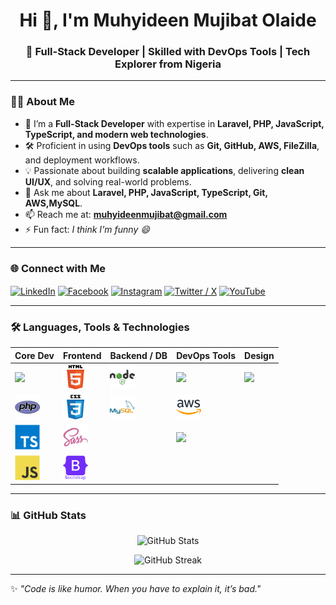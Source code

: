 <h1 align="center">Hi 👋, I'm Muhyideen Mujibat Olaide</h1>
<h3 align="center">🚀 Full-Stack Developer | Skilled with DevOps Tools | Tech Explorer from Nigeria</h3>

---

### 👨‍💻 About Me
- 🔭 I’m a **Full-Stack Developer** with expertise in **Laravel, PHP, JavaScript, TypeScript, and modern web technologies**.  
- 🛠️ Proficient in using **DevOps tools** such as **Git, GitHub, AWS, FileZilla**, and deployment workflows.  
- 💡 Passionate about building **scalable applications**, delivering **clean UI/UX**, and solving real-world problems.  
- 💬 Ask me about **Laravel, PHP, JavaScript, TypeScript, Git, AWS,MySQL**.  
- 📫 Reach me at: **muhyideenmujibat@gmail.com**  
- ⚡ Fun fact: *I think I'm funny 😄*  

---

### 🌐 Connect with Me
<p align="left">
<a href="https://www.linkedin.com/in/muhyideen-mujibat-326557236/" target="blank"><img align="center" src="https://raw.githubusercontent.com/rahuldkjain/github-profile-readme-generator/master/src/images/icons/Social/linked-in-alt.svg" alt="LinkedIn" height="30" width="40" /></a>
<a href="https://facebook.com/profile.php?id=100073478713178" target="blank"><img align="center" src="https://raw.githubusercontent.com/rahuldkjain/github-profile-readme-generator/master/src/images/icons/Social/facebook.svg" alt="Facebook" height="30" width="40" /></a>
<a href="https://instagram.com/dev_mujeebat" target="blank"><img align="center" src="https://raw.githubusercontent.com/rahuldkjain/github-profile-readme-generator/master/src/images/icons/Social/instagram.svg" alt="Instagram" height="30" width="40" /></a>
<a href="https://x.com/Dev_Mujeebat?t=puk1qWfLa392OsIK7NUhYw&s=09" target="blank"><img align="center" src="https://raw.githubusercontent.com/rahuldkjain/github-profile-readme-generator/master/src/images/icons/Social/twitter.svg" alt="Twitter / X" height="30" width="40" /></a>
<a href="https://www.youtube.com/@MujibatMuhyideen" target="blank"><img align="center" src="https://raw.githubusercontent.com/rahuldkjain/github-profile-readme-generator/master/src/images/icons/Social/youtube.svg" alt="YouTube" height="30" width="40" /></a>
</p>

---

### 🛠️ Languages, Tools & Technologies  

| Core Dev | Frontend | Backend / DB | DevOps Tools | Design |
|----------|----------|--------------|--------------|--------|
| <a href="https://laravel.com/" target="_blank"><img src="https://raw.githubusercontent.com/danielcranney/readme-generator/main/public/icons/skills/laravel-colored.svg" width="40"/></a> | <a href="https://developer.mozilla.org/en-US/docs/Web/HTML" target="_blank"><img src="https://raw.githubusercontent.com/devicons/devicon/master/icons/html5/html5-original-wordmark.svg" width="40"/></a> | <a href="https://nodejs.org/" target="_blank"><img src="https://raw.githubusercontent.com/devicons/devicon/master/icons/nodejs/nodejs-original-wordmark.svg" width="40"/></a> | <a href="https://git-scm.com/" target="_blank"><img src="https://www.vectorlogo.zone/logos/git-scm/git-scm-icon.svg" width="40"/></a> | <a href="https://www.adobe.com/products/illustrator.html" target="_blank"><img src="https://www.vectorlogo.zone/logos/adobe_illustrator/adobe_illustrator-icon.svg" width="40"/></a> |
| <a href="https://www.php.net/" target="_blank"><img src="https://raw.githubusercontent.com/devicons/devicon/master/icons/php/php-original.svg" width="40"/></a> | <a href="https://developer.mozilla.org/en-US/docs/Web/CSS" target="_blank"><img src="https://raw.githubusercontent.com/devicons/devicon/master/icons/css3/css3-original-wordmark.svg" width="40"/></a> | <a href="https://www.mysql.com/" target="_blank"><img src="https://raw.githubusercontent.com/devicons/devicon/master/icons/mysql/mysql-original-wordmark.svg" width="40"/></a> | <a href="https://aws.amazon.com/" target="_blank"><img src="https://raw.githubusercontent.com/devicons/devicon/master/icons/amazonwebservices/amazonwebservices-original-wordmark.svg" width="40"/></a> |   |
| <a href="https://www.typescriptlang.org/" target="_blank"><img src="https://raw.githubusercontent.com/devicons/devicon/master/icons/typescript/typescript-original.svg" width="40"/></a> | <a href="https://sass-lang.com/" target="_blank"><img src="https://raw.githubusercontent.com/devicons/devicon/master/icons/sass/sass-original.svg" width="40"/></a> |   | <a href="https://filezilla-project.org/" target="_blank"><img src="https://upload.wikimedia.org/wikipedia/commons/0/01/FileZilla_logo.svg" width="40"/></a> |   |
| <a href="https://developer.mozilla.org/en-US/docs/Web/JavaScript" target="_blank"><img src="https://raw.githubusercontent.com/devicons/devicon/master/icons/javascript/javascript-original.svg" width="40"/></a> | <a href="https://getbootstrap.com/" target="_blank"><img src="https://raw.githubusercontent.com/devicons/devicon/master/icons/bootstrap/bootstrap-plain-wordmark.svg" width="40"/></a> |   |   |   |



---

### 📊 GitHub Stats
<p align="center">
  <img src="https://github-readme-stats.vercel.app/api?username=MuhyideenMujibat&show_icons=true&theme=radical" alt="GitHub Stats" />
</p>
<p align="center">
  <img src="https://github-readme-streak-stats.herokuapp.com/?user=MuhyideenMujibat&theme=radical" alt="GitHub Streak" />
</p>

---

✨ *"Code is like humor. When you have to explain it, it’s bad."*  
